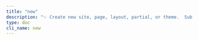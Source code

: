 ```yaml
---
title: "new"
description: "✨ Create new site, page, layout, partial, or theme.  Subcommands:     site      Create a new Bengal site with optional presets     page      Create a new page in content directo..."
type: doc
cli_name: new
---
```


